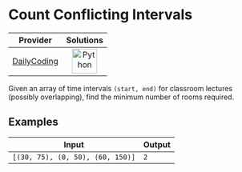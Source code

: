 # Count Conflicting Intervals

<!-- INFO TABLE BEGIN -->

| Provider                                              | Solutions                                                                                                                                        |
| :---------------------------------------------------: | :----------------------------------------------------------------------------------------------------------------------------------------------: |
| [DailyCoding](../../../docs/providers/DailyCoding.md) | [<img src="https://res.cloudinary.com/rascaltwo/image/upload/v1631924087/python_xzdlti.svg" alt="Python" title="Python" width="50" />](solve.py) |

<!-- INFO TABLE END -->

Given an array of time intervals `(start, end)` for classroom lectures (possibly overlapping), find the minimum number of rooms required.

## Examples

| Input                            | Output |
| -------------------------------- | ------ |
| `[(30, 75), (0, 50), (60, 150)]` | `2`    |

